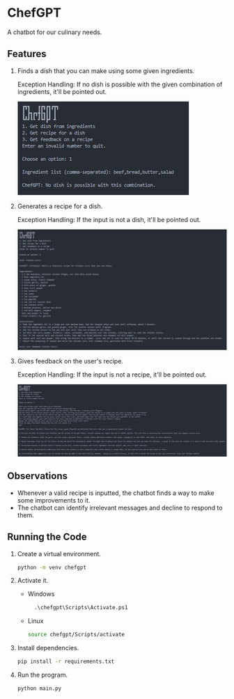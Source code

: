 # ChefGPT

A chatbot for our culinary needs.

## Features

1. Finds a dish that you can make using some given ingredients.

   Exception Handling: If no dish is possible with the given combination of ingredients, it'll be pointed out.

    ![image](assets/ingredients-to-dish.png)

2. Generates a recipe for a dish.

   Exception Handling: If the input is not a dish, it'll be pointed out.

    ![image](assets/dish-to-recipe.png)

3. Gives feedback on the user's recipe.

   Exception Handling: If the input is not a recipe, it'll be pointed out.

    ![image](assets/recipe-feedback.png)

## Observations

- Whenever a valid recipe is inputted, the chatbot finds a way to make some improvements to it.
- The chatbot can identify irrelevant messages and decline to respond to them.

## Running the Code

1. Create a virtual environment.

    ```sh
    python -m venv chefgpt
    ```

2. Activate it.

   - Windows

     ```ps
       .\chefgpt\Scripts\Activate.ps1
     ```

   - Linux

     ```sh
     source chefgpt/Scripts/activate
     ```

3. Install dependencies.

   ```sh
   pip install -r requirements.txt
   ```

4. Run the program.

   ```sh
   python main.py
   ```
